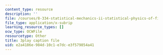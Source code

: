```yaml
---
content_type: resource
description: ''
file: /courses/8-334-statistical-mechanics-ii-statistical-physics-of-fields-spring-2014/e2a4186e984d10c1e7dce3f579854a41_H44LyNdIi5E.srt
file_type: application/x-subrip
learning_resource_types: []
ocw_type: OCWFile
resourcetype: Other
title: 3play caption file
uid: e2a4186e-984d-10c1-e7dc-e3f579854a41
---
```

